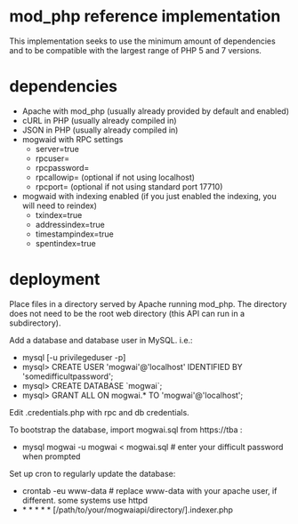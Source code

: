 # mod_php reference implementation

This implementation seeks to use the minimum amount of dependencies and to be compatible with the largest range of PHP 5 and 7 versions.

# dependencies

* Apache with mod_php  (usually already provided by default and enabled)
* cURL in PHP  (usually already compiled in)
* JSON in PHP  (usually already compiled in)
* mogwaid with RPC settings 
  * server=true
  * rpcuser=
  * rpcpassword=
  * rpcallowip=      (optional if not using localhost)
  * rpcport=         (optional if not using standard port 17710)
* mogwaid with indexing enabled  (if you just enabled the indexing, you will need to reindex)
  * txindex=true
  * addressindex=true
  * timestampindex=true
  * spentindex=true

# deployment

Place files in a directory served by Apache running mod_php.  The directory does not need to be the root web directory (this 
API can run in a subdirectory).

Add a database and database user in MySQL. i.e.: 

* mysql [-u privilegeduser -p]
* mysql> CREATE USER 'mogwai'@'localhost' IDENTIFIED BY 'somedifficultpassword';
* mysql> CREATE DATABASE \`mogwai\`;
* mysql> GRANT ALL ON mogwai.\* TO 'mogwai'@'localhost';

Edit .credentials.php with rpc and db credentials.

To bootstrap the database, import mogwai.sql from https://tba  :

* mysql mogwai -u mogwai < mogwai.sql   # enter your difficult password when prompted

Set up cron to regularly update the database:

* crontab -eu www-data  # replace www-data with your apache user, if different.  some systems use httpd
* \* \* \* \* \* [/path/to/your/mogwaiapi/directory/].indexer.php

